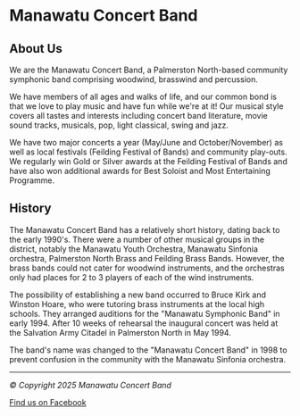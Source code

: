 # Manawatu Concert Band

## About Us

We are the Manawatu Concert Band, a Palmerston North-based community symphonic band comprising woodwind, brasswind and percussion.

We have members of all ages and walks of life, and our common bond is that we love to play music and have fun while we're at it! Our musical style covers all tastes and interests including concert band literature, movie sound tracks, musicals, pop, light classical, swing and jazz.

We have two major concerts a year (May/June and October/November) as well as local festivals (Feilding Festival of Bands) and community play-outs. We regularly win Gold or Silver awards at the Feilding Festival of Bands and have also won additional awards for Best Soloist and Most Entertaining Programme.

## History

The Manawatu Concert Band has a relatively short history, dating back to the early 1990's. There were a number of other musical groups in the district, notably the Manawatu Youth Orchestra, Manawatu Sinfonia orchestra, Palmerston North Brass and Feilding Brass Bands. However, the brass bands could not cater for woodwind instruments, and the orchestras only had places for 2 to 3 players of each of the wind instruments.

The possibility of establishing a new band occurred to Bruce Kirk and Winston Hoare, who were tutoring brass instruments at the local high schools. They arranged auditions for the "Manawatu Symphonic Band" in early 1994. After 10 weeks of rehearsal the inaugural concert was held at the Salvation Army Citadel in Palmerston North in May 1994.

The band's name was changed to the "Manawatu Concert Band" in 1998 to prevent confusion in the community with the Manawatu Sinfonia orchestra.

---

*© Copyright 2025 Manawatu Concert Band*

[Find us on Facebook](https://www.facebook.com/Manawatu-Concert-Band-540888722918012/)
